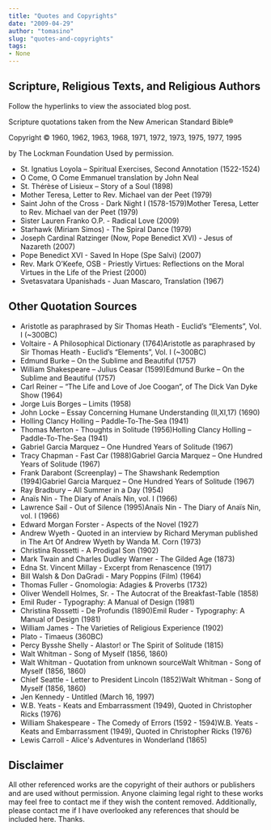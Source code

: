 ```yaml
---
title: "Quotes and Copyrights"
date: "2009-04-29"
author: "tomasino"
slug: "quotes-and-copyrights"
tags:
- None
---
```


Scripture, Religious Texts, and Religious Authors
-------------------------------------------------

Follow the hyperlinks to view the associated blog post.

Scripture quotations taken from the New American Standard Bible®

Copyright © 1960, 1962, 1963, 1968, 1971, 1972, 1973, 1975, 1977, 1995

by The Lockman Foundation Used by permission.

-   St. Ignatius Loyola – Spiritual Exercises, Second Annotation
    (1522-1524)
-   O Come, O Come Emmanuel translation by John Neal
-   St. Thérèse of Lisieux – Story of a Soul (1898)
-   Mother Teresa, Letter to Rev. Michael van der Peet (1979)
-   Saint John of the Cross - Dark Night I (1578-1579)Mother Teresa,
    Letter to Rev. Michael van der Peet (1979)
-   Sister Lauren Franko O.P. - Radical Love (2009)
-   Starhawk (Miriam Simos) - The Spiral Dance (1979)
-   Joseph Cardinal Ratzinger (Now, Pope Benedict XVI) - Jesus of
    Nazareth (2007)
-   Pope Benedict XVI - Saved In Hope (Spe Salvi) (2007)
-   Rev. Mark O’Keefe, OSB - Priestly Virtues: Reflections on the Moral
    Virtues in the Life of the Priest (2000)
-   Svetasvatara Upanishads - Juan Mascaro, Translation (1967)

Other Quotation Sources
-----------------------

-   Aristotle as paraphrased by Sir Thomas Heath - Euclid’s “Elements”,
    Vol. I (~300BC)
-   Voltaire - A Philosophical Dictionary (1764)Aristotle as
    paraphrased by Sir Thomas Heath - Euclid’s “Elements”, Vol. I
    (~300BC)
-   Edmund Burke – On the Sublime and Beautiful (1757)
-   William Shakespeare – Julius Ceasar (1599)Edmund Burke – On the
    Sublime and Beautiful (1757)
-   Carl Reiner – “The Life and Love of Joe Coogan“, of The Dick Van
    Dyke Show (1964)
-   Jorge Luis Borges – Limits (1958)
-   John Locke – Essay Concerning Humane Understanding (II,XI,17)
    (1690)
-   Holling Clancy Holling – Paddle-To-The-Sea (1941)
-   Thomas Merton - Thoughts in Solitude (1956)Holling Clancy Holling
    – Paddle-To-The-Sea (1941)
-   Gabriel Garcia Marquez – One Hundred Years of Solitude (1967)
-   Tracy Chapman - Fast Car (1988)Gabriel Garcia Marquez – One
    Hundred Years of Solitude (1967)
-   Frank Darabont (Screenplay) – The Shawshank Redemption
    (1994)Gabriel Garcia Marquez – One Hundred Years of Solitude
    (1967)
-   Ray Bradbury – All Summer in a Day (1954)
-   Anaïs Nin - The Diary of Anaïs Nin, vol. I (1966)
-   Lawrence Sail - Out of Silence (1995)Anaïs Nin - The Diary of
    Anaïs Nin, vol. I (1966)
-   Edward Morgan Forster - Aspects of the Novel (1927)
-   Andrew Wyeth - Quoted in an interview by Richard Meryman published
    in The Art Of Andrew Wyeth by Wanda M. Corn (1973)
-   Christina Rossetti - A Prodigal Son (1902)
-   Mark Twain and Charles Dudley Warner - The Gilded Age (1873)
-   Edna St. Vincent Millay - Excerpt from Renascence (1917)
-   Bill Walsh & Don DaGradi - Mary Poppins (Film) (1964)
-   Thomas Fuller - Gnomologia: Adagies & Proverbs (1732)
-   Oliver Wendell Holmes, Sr. - The Autocrat of the Breakfast-Table
    (1858)
-   Emil Ruder - Typography: A Manual of Design (1981)
-   Christina Rossetti - De Profundis (1890)Emil Ruder - Typography:
    A Manual of Design (1981)
-   William James - The Varieties of Religious Experience (1902)
-   Plato - Timaeus (360BC)
-   Percy Bysshe Shelly - Alastor! or The Spirit of Solitude (1815)
-   Walt Whitman - Song of Myself (1856, 1860)
-   Walt Whitman - Quotation from unknown sourceWalt Whitman - Song
    of Myself (1856, 1860)
-   Chief Seattle - Letter to President Lincoln (1852)Walt Whitman -
    Song of Myself (1856, 1860)
-   Jen Kennedy - Untitled (March 16, 1997)
-   W.B. Yeats - Keats and Embarrassment (1949), Quoted in Christopher
    Ricks (1976)
-   William Shakespeare - The Comedy of Errors (1592 - 1594)W.B.
    Yeats - Keats and Embarrassment (1949), Quoted in Christopher Ricks
    (1976)
-   Lewis Carroll - Alice's Adventures in Wonderland (1865)

Disclaimer
----------

All other referenced works are the copyright of their authors or
publishers and are used without permission. Anyone claiming legal right
to these works may feel free to contact me if they wish the content
removed. Additionally, please contact me if I have overlooked any
references that should be included here. Thanks.
